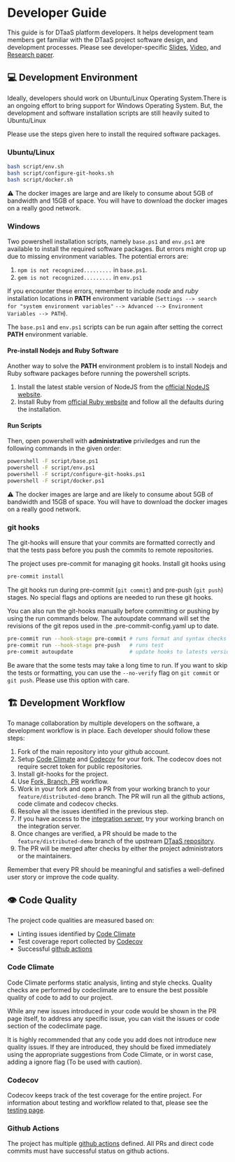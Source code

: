 # Developer Guide

This guide is for DTaaS platform developers.
It helps development team members get familiar with
the DTaaS project software design, and development processes.
Please see developer-specific
[Slides](https://odin.cps.digit.au.dk/into-cps/dtaas/assets/DTaaS-developer-overview_march2024.pdf),
[Video](https://odin.cps.digit.au.dk/into-cps/dtaas/assets/videos/DTaaS-developer-overview_march2024.mp4),
and [Research paper](https://arxiv.org/abs/2305.07244).

## :computer: Development Environment

Ideally, developers should work on Ubuntu/Linux Operating System.There is
an ongoing effort
to bring support for Windows Operating System. But, the development and
software installation scripts are still heavily suited to Ubuntu/Linux

Please use the steps given here to install the required software packages.

### Ubuntu/Linux

```bash
bash script/env.sh
bash script/configure-git-hooks.sh
bash script/docker.sh
```

:warning: The docker images are large and are likely to consume
about 5GB of bandwidth and 15GB of space.
You will have to download the docker images on a really good network.

### Windows

Two powershell installation scripts, namely `base.ps1` and `env.ps1`
are available to install the required
software packages. But errors might crop up due to missing
environment variables. The potential errors are:

1. `npm is not recognized.........` in `base.ps1`.
1. `gem is not recognized.........` in `env.ps1`

If you encounter these errors,
remember to include _node_ and _ruby_ installation locations in
**PATH** environment variable
(`Settings --> search for "system environment variables"`
`--> Advanced --> Environment Variables --> PATH`).

The `base.ps1` and `env.ps1` scripts can be run again after setting
the correct **PATH** environment variable.

#### Pre-install Nodejs and Ruby Software

Another way to solve the **PATH** environment problem is to
install Nodejs and Ruby software packages before running the powershell
scripts.

1. Install the latest stable version of NodeJS from the
   [official NodeJS website](https://nodejs.org/en).
1. Install Ruby from
   [official Ruby website](https://github.com/oneclick/rubyinstaller2/releases/download/RubyInstaller-3.1.2-1/rubyinstaller-devkit-3.1.2-1-x64.exe)
   and follow all the defaults during the installation.

#### Run Scripts

Then, open powershell with **administrative** priviledges and run the
following commands in the given order:

```bash
powershell -F script/base.ps1
powershell -F script/env.ps1
powershell -F script/configure-git-hooks.ps1
powershell -F script/docker.ps1
```

:warning: The docker images are large and are likely to consume
about 5GB of bandwidth and 15GB of space.
You will have to download the docker images on a really good network.

### git hooks

The git-hooks will ensure that your commits are formatted
correctly and that the tests pass before you
push the commits to remote repositories.

The project uses pre-commit for managing git hooks. Install git hooks using

```bash
pre-commit install
```

The git hooks run during pre-commit (`git commit`) and
pre-push (`git push`) stages. No special flags and options are
needed to run these git hooks.

You can also run the git-hooks manually before committing or pushing
by using the run commands below. The autoupdate command will set the
revisions of the git repos used in the .pre-commit-config.yaml up to date.

```bash
pre-commit run --hook-stage pre-commit # runs format and syntax checks
pre-commit run --hook-stage pre-push   # runs test
pre-commit autoupdate                  # update hooks to latests versions
```

Be aware that the some tests may take a long time to run.
If you want to skip the tests or formatting,
you can use the `--no-verify` flag
on `git commit` or `git push`. Please use this
option with care.

## :building_construction: Development Workflow

To manage collaboration by multiple developers on the software,
a development workflow is in place. Each developer should follow these steps:

1. Fork of the main repository into your github account.
1. Setup
   [Code Climate](https://docs.codeclimate.com/docs/getting-started-with-code-climate)
   and
   [Codecov](https://docs.codecov.com/docs/quick-start)
   for your fork. The codecov does not require secret token
   for public repositories.
1. Install git-hooks for the project.
1. Use
   [Fork, Branch, PR](https://gun.io/news/2017/01/how-to-github-fork-branch-and-pull-request/)
   workflow.
1. Work in your fork and open a PR from your working
   branch to your `feature/distributed-demo` branch.
   The PR will run all the github actions, code climate and codecov checks.
1. Resolve all the issues identified in the previous step.
1. If you have access to the
   [integration server](https://github.com/INTO-CPS-Association/DTaaS/wiki/DTaaS-Integration-Server),
   try your working branch on the integration server.
1. Once changes are verified, a PR should be made to
   the `feature/distributed-demo` branch of
   the upstream
   [DTaaS repository](https://github.com/into-cps-association/DTaaS).
1. The PR will be merged after checks by either the
   project administrators or the maintainers.

Remember that every PR should be meaningful and satisfies
a well-defined user story or improve
the code quality.

## :eye: Code Quality

The project code qualities are measured based on:

- Linting issues identified by
  [Code Climate](https://codeclimate.com/github/INTO-CPS-Association/DTaaS)
- Test coverage report collected by
  [Codecov](https://codecov.io/gh/INTO-CPS-Association/DTaaS)
- Successful [github actions](https://github.com/INTO-CPS-Association/DTaaS/actions)

### Code Climate

Code Climate performs static analysis, linting and style checks.
Quality checks are performed by codeclimate are to ensure the best
possible quality of code to add to our project.

While any new issues introduced in your code would be
shown in the PR page itself, to address any specific issue,
you can visit the issues or code section of the codeclimate page.

It is highly recommended that any code you add does
not introduce new quality issues. If they are introduced,
they should be fixed immediately using the appropriate suggestions
from Code Climate, or in worst case, adding a ignore flag
(To be used with caution).

### Codecov

Codecov keeps track of the test coverage for the entire project.
For information about testing and workflow related to that,
please see the [testing page](testing/intro.md).

### Github Actions

The project has multiple
[github actions](https://github.com/INTO-CPS-Association/DTaaS/tree/feature/distributed-demo/.github/workflows)
defined. All PRs and direct code commits must have successful
status on github actions.
